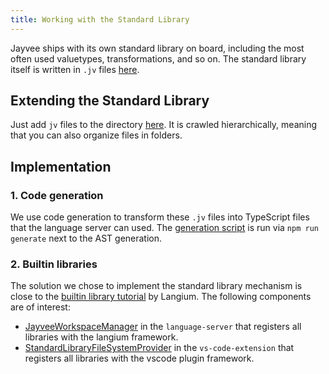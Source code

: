 ```yaml
---
title: Working with the Standard Library
---
```


Jayvee ships with its own standard library on board, including the most often used valuetypes, transformations, and so on.
The standard library itself is written in `.jv` files [here](/libs/language-server/src/stdlib/).

## Extending the Standard Library

Just add `jv` files to the directory [here](/libs/language-server/src/stdlib/). It is crawled hierarchically, meaning that you can also organize files in folders.

## Implementation

### 1. Code generation

We use code generation to transform these `.jv` files into TypeScript files that the language server can used. The [generation script](/tools/scripts/language-server/generate-stdlib.mjs) is run via `npm run generate` next to the AST generation.

### 2. Builtin libraries

The solution we chose to implement the standard library mechanism is close to the [builtin library tutorial](https://langium.org/guides/builtin-library/) by Langium. The following components are of interest:
- [JayveeWorkspaceManager](/libs/language-server/src/lib/builtin-library/jayvee-workspace-manager.ts) in the `language-server` that registers all libraries with the langium framework.
- [StandardLibraryFileSystemProvider](/apps/vs-code-extension/src/standard-library-file-system-provider.ts) in the `vs-code-extension` that registers all libraries with the vscode plugin framework.